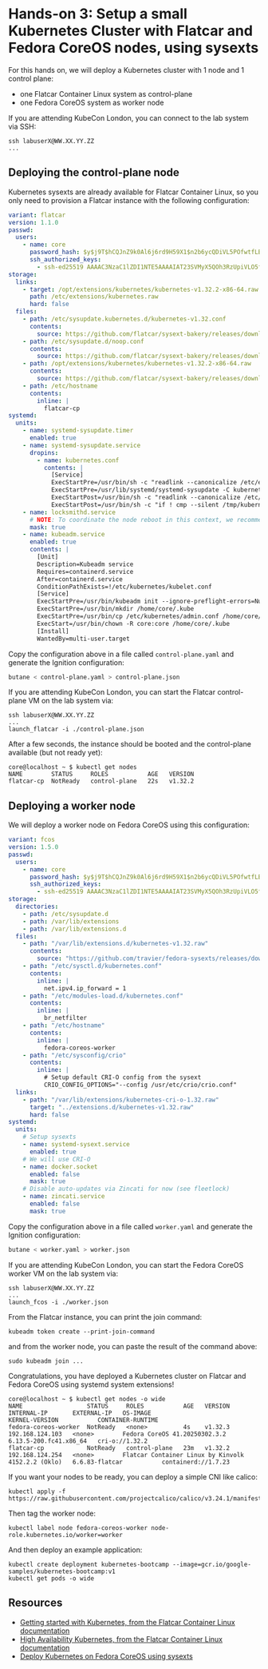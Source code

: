 # Hands-on 3: Setup a small Kubernetes Cluster with Flatcar and Fedora CoreOS nodes, using sysexts

For this hands on, we will deploy a Kubernetes cluster with 1 node and 1
control plane:
* one Flatcar Container Linux system as control-plane
* one Fedora CoreOS system as worker node

If you are attending KubeCon London, you can connect to the lab system via SSH:

```
ssh labuserX@WW.XX.YY.ZZ
...
```

## Deploying the control-plane node

Kubernetes sysexts are already available for Flatcar Container Linux, so you
only need to provision a Flatcar instance with the following configuration:

```yaml
variant: flatcar
version: 1.1.0
passwd:
  users:
    - name: core
      password_hash: $y$j9T$hCQJnZ9k0Al6j6rd9H59X1$n2b6ycQDiVL5POfwtfLBue9shrrVN3zzzMZ37Kia090
      ssh_authorized_keys:
        - ssh-ed25519 AAAAC3NzaC1lZDI1NTE5AAAAIAT23SVMyX5QOh3RzUpiVLO5f7MzhenlN0zjtWsncdqE labuser@sysext-lab
storage:
  links:
    - target: /opt/extensions/kubernetes/kubernetes-v1.32.2-x86-64.raw
      path: /etc/extensions/kubernetes.raw
      hard: false
  files:
    - path: /etc/sysupdate.kubernetes.d/kubernetes-v1.32.conf
      contents:
        source: https://github.com/flatcar/sysext-bakery/releases/download/kubernetes-v1.32.2/kubernetes-v1.32.conf
    - path: /etc/sysupdate.d/noop.conf
      contents:
        source: https://github.com/flatcar/sysext-bakery/releases/download/latest/noop.conf
    - path: /opt/extensions/kubernetes/kubernetes-v1.32.2-x86-64.raw
      contents:
        source: https://github.com/flatcar/sysext-bakery/releases/download/kubernetes-v1.32.2/kubernetes-v1.32.2-x86-64.raw
    - path: /etc/hostname
      contents:
        inline: |
          flatcar-cp
systemd:
  units:
    - name: systemd-sysupdate.timer
      enabled: true
    - name: systemd-sysupdate.service
      dropins:
        - name: kubernetes.conf
          contents: |
            [Service]
            ExecStartPre=/usr/bin/sh -c "readlink --canonicalize /etc/extensions/kubernetes.raw > /tmp/kubernetes"
            ExecStartPre=/usr/lib/systemd/systemd-sysupdate -C kubernetes update
            ExecStartPost=/usr/bin/sh -c "readlink --canonicalize /etc/extensions/kubernetes.raw > /tmp/kubernetes-new"
            ExecStartPost=/usr/bin/sh -c "if ! cmp --silent /tmp/kubernetes /tmp/kubernetes-new; then touch /run/reboot-required; fi"
    - name: locksmithd.service
      # NOTE: To coordinate the node reboot in this context, we recommend to use Kured.
      mask: true
    - name: kubeadm.service
      enabled: true
      contents: |
        [Unit]
        Description=Kubeadm service
        Requires=containerd.service
        After=containerd.service
        ConditionPathExists=!/etc/kubernetes/kubelet.conf
        [Service]
        ExecStartPre=/usr/bin/kubeadm init --ignore-preflight-errors=NumCPU,Mem
        ExecStartPre=/usr/bin/mkdir /home/core/.kube
        ExecStartPre=/usr/bin/cp /etc/kubernetes/admin.conf /home/core/.kube/config
        ExecStart=/usr/bin/chown -R core:core /home/core/.kube
        [Install]
        WantedBy=multi-user.target
```

Copy the configuration above in a file called `control-plane.yaml` and
generate the Ignition configuration:

```bash
butane < control-plane.yaml > control-plane.json
```

If you are attending KubeCon London, you can start the Flatcar control-plane VM
on the lab system via:

```
ssh labuserX@WW.XX.YY.ZZ
...
launch_flatcar -i ./control-plane.json
```

After a few seconds, the instance should be booted and the control-plane
available (but not ready yet):

```
core@localhost ~ $ kubectl get nodes
NAME        STATUS     ROLES           AGE   VERSION
flatcar-cp  NotReady   control-plane   22s   v1.32.2
```

## Deploying a worker node

We will deploy a worker node on Fedora CoreOS using this configuration:

```yaml
variant: fcos
version: 1.5.0
passwd:
  users:
    - name: core
      password_hash: $y$j9T$hCQJnZ9k0Al6j6rd9H59X1$n2b6ycQDiVL5POfwtfLBue9shrrVN3zzzMZ37Kia090
      ssh_authorized_keys:
        - ssh-ed25519 AAAAC3NzaC1lZDI1NTE5AAAAIAT23SVMyX5QOh3RzUpiVLO5f7MzhenlN0zjtWsncdqE labuser@sysext-lab
storage:
  directories:
    - path: /etc/sysupdate.d
    - path: /var/lib/extensions
    - path: /var/lib/extensions.d
  files:
    - path: "/var/lib/extensions.d/kubernetes-v1.32.raw"
      contents:
        source: "https://github.com/travier/fedora-sysexts/releases/download/fedora-coreos-stable/kubernetes-cri-o-1.32-41.20250302.3.2-x86-64.raw"
    - path: "/etc/sysctl.d/kubernetes.conf"
      contents:
        inline: |
          net.ipv4.ip_forward = 1
    - path: "/etc/modules-load.d/kubernetes.conf"
      contents:
        inline: |
          br_netfilter
    - path: "/etc/hostname"
      contents:
        inline: |
          fedora-coreos-worker
    - path: "/etc/sysconfig/crio"
      contents:
        inline: |
          # Setup default CRI-O config from the sysext
          CRIO_CONFIG_OPTIONS="--config /usr/etc/crio/crio.conf"
  links:
    - path: "/var/lib/extensions/kubernetes-cri-o-1.32.raw"
      target: "../extensions.d/kubernetes-v1.32.raw"
      hard: false
systemd:
  units:
    # Setup sysexts
    - name: systemd-sysext.service
      enabled: true
    # We will use CRI-O
    - name: docker.socket
      enabled: false
      mask: true
    # Disable auto-updates via Zincati for now (see fleetlock)
    - name: zincati.service
      enabled: false
      mask: true
```

Copy the configuration above in a file called `worker.yaml` and generate the
Ignition configuration:

```bash
butane < worker.yaml > worker.json
```

If you are attending KubeCon London, you can start the Fedora CoreOS worker VM
on the lab system via:

```
ssh labuserX@WW.XX.YY.ZZ
...
launch_fcos -i ./worker.json
```

From the Flatcar instance, you can print the join command:

```
kubeadm token create --print-join-command
```

and from the worker node, you can paste the result of the command above:

```
sudo kubeadm join ...
```

Congratulations, you have deployed a Kubernetes cluster on Flatcar and Fedora
CoreOS using systemd system extensions!

```
core@localhost ~ $ kubectl get nodes -o wide
NAME                  STATUS     ROLES           AGE   VERSION   INTERNAL-IP       EXTERNAL-IP   OS-IMAGE                                             KERNEL-VERSION           CONTAINER-RUNTIME
fedora-coreos-worker  NotReady   <none>          4s    v1.32.3   192.168.124.103   <none>        Fedora CoreOS 41.20250302.3.2                        6.13.5-200.fc41.x86_64   cri-o://1.32.2
flatcar-cp            NotReady   control-plane   23m   v1.32.2   192.168.124.254   <none>        Flatcar Container Linux by Kinvolk 4152.2.2 (Oklo)   6.6.83-flatcar           containerd://1.7.23
```

If you want your nodes to be ready, you can deploy a simple CNI like calico:

```
kubectl apply -f https://raw.githubusercontent.com/projectcalico/calico/v3.24.1/manifests/calico.yaml
```

Then tag the worker node:

```
kubectl label node fedora-coreos-worker node-role.kubernetes.io/worker=worker
```

And then deploy an example application:

```
kubectl create deployment kubernetes-bootcamp --image=gcr.io/google-samples/kubernetes-bootcamp:v1
kubectl get pods -o wide
```

## Resources

* [Getting started with Kubernetes, from the Flatcar Container Linux documentation](https://www.flatcar.org/docs/latest/container-runtimes/getting-started-with-kubernetes/)
* [High Availability Kubernetes, from the Flatcar Container Linux documentation](https://www.flatcar.org/docs/latest/container-runtimes/high-availability-kubernetes/)
* [Deploy Kubernetes on Fedora CoreOS using sysexts](https://github.com/travier/fedora-coreos-kubernetes)
